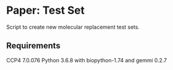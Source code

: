 # Paper: Test Set

Script to create new molecular replacement test sets.

## Requirements

CCP4 7.0.076
Python 3.6.8 with biopython-1.74 and gemmi 0.2.7
